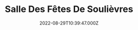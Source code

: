 ---
date: 2022-08-29T10:39:47.000Z
title: Salle Des Fêtes De Soulièvres
latitude: 46.829056567353646
longitude: -0.1545040317176533
category: checkin
---